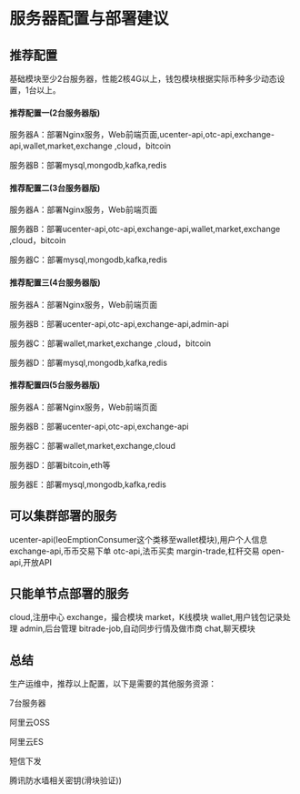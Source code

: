 # 服务器配置与部署建议

## 推荐配置

基础模块至少2台服务器，性能2核4G以上，钱包模块根据实际币种多少动态设置，1台以上。

#### 推荐配置一(2台服务器版)

服务器A：部署Nginx服务，Web前端页面,ucenter-api,otc-api,exchange-api,wallet,market,exchange ,cloud，bitcoin

服务器B：部署mysql,mongodb,kafka,redis

#### 推荐配置二(3台服务器版)

服务器A：部署Nginx服务，Web前端页面

服务器B：部署ucenter-api,otc-api,exchange-api,wallet,market,exchange ,cloud，bitcoin

服务器C：部署mysql,mongodb,kafka,redis

#### 推荐配置三(4台服务器版)

服务器A：部署Nginx服务，Web前端页面

服务器B：部署ucenter-api,otc-api,exchange-api,admin-api

服务器C：部署wallet,market,exchange ,cloud，bitcoin

服务器D：部署mysql,mongodb,kafka,redis

#### 推荐配置四(5台服务器版)

服务器A：部署Nginx服务，Web前端页面

服务器B：部署ucenter-api,otc-api,exchange-api

服务器C：部署wallet,market,exchange,cloud

服务器D：部署bitcoin,eth等

服务器E：部署mysql,mongodb,kafka,redis

## 可以集群部署的服务

ucenter-api(IeoEmptionConsumer这个类移至wallet模块),用户个人信息
exchange-api,币币交易下单
otc-api,法币买卖
margin-trade,杠杆交易
open-api,开放API

## 只能单节点部署的服务

cloud,注册中心
exchange，撮合模块
market，K线模块
wallet,用户钱包记录处理
admin,后台管理
bitrade-job,自动同步行情及做市商
chat,聊天模块



## 总结

生产运维中，推荐以上配置，以下是需要的其他服务资源：

7台服务器

阿里云OSS

阿里云ES

短信下发

腾讯防水墙相关密钥(滑块验证))